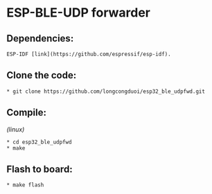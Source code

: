 ESP-BLE-UDP forwarder
=====================

Dependencies:
-------------
	ESP-IDF [link](https://github.com/espressif/esp-idf).
	
Clone the code:
---------------
	* git clone https://github.com/longcongduoi/esp32_ble_udpfwd.git
	
Compile:
--------
*(linux)*  
	
	* cd esp32_ble_udpfwd
	* make
	
Flash to board:
---------------
	* make flash
